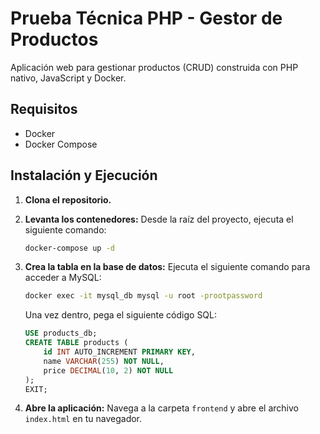 # Prueba Técnica PHP - Gestor de Productos

Aplicación web para gestionar productos (CRUD) construida con PHP nativo, JavaScript y Docker.

## Requisitos

* Docker
* Docker Compose

## Instalación y Ejecución

1.  **Clona el repositorio.**

2.  **Levanta los contenedores:**
    Desde la raíz del proyecto, ejecuta el siguiente comando:
    ```sh
    docker-compose up -d
    ```

3.  **Crea la tabla en la base de datos:**
    Ejecuta el siguiente comando para acceder a MySQL:
    ```sh
    docker exec -it mysql_db mysql -u root -prootpassword
    ```
    Una vez dentro, pega el siguiente código SQL:
    ```sql
    USE products_db;
    CREATE TABLE products (
        id INT AUTO_INCREMENT PRIMARY KEY,
        name VARCHAR(255) NOT NULL,
        price DECIMAL(10, 2) NOT NULL
    );
    EXIT;
    ```

4.  **Abre la aplicación:**
    Navega a la carpeta `frontend` y abre el archivo `index.html` en tu navegador.